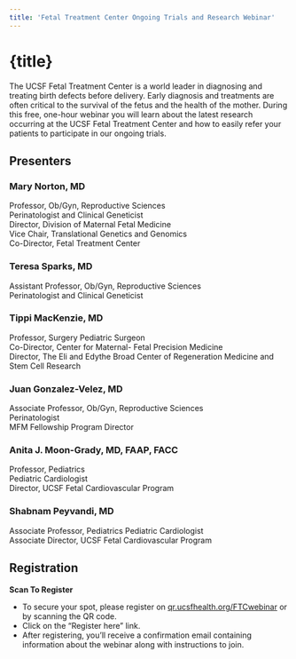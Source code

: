 ```yaml
---
title: 'Fetal Treatment Center Ongoing Trials and Research Webinar'
---
```


# {title}

The UCSF Fetal Treatment Center is a world leader in diagnosing and treating birth defects before delivery. Early diagnosis and treatments are often critical to the survival of the fetus and the health of the mother. During this free, one-hour webinar you will learn about the latest research occurring at the UCSF Fetal Treatment Center and how to easily refer your patients to participate in our ongoing trials.

## Presenters

### Mary Norton, MD

Professor, Ob/Gyn, Reproductive Sciences  
Perinatologist and Clinical Geneticist  
Director, Division of Maternal Fetal Medicine  
Vice Chair, Translational Genetics and Genomics  
Co-Director, Fetal Treatment Center

### Teresa Sparks, MD

Assistant Professor, Ob/Gyn, Reproductive Sciences  
Perinatologist and Clinical Geneticist

### Tippi MacKenzie, MD

Professor, Surgery Pediatric Surgeon  
Co-Director, Center for Maternal- Fetal Precision Medicine  
Director, The Eli and Edythe Broad Center of Regeneration Medicine and Stem Cell Research

### Juan Gonzalez-Velez, MD

Associate Professor, Ob/Gyn, Reproductive Sciences  
Perinatologist  
MFM Fellowship Program Director

### Anita J. Moon-Grady, MD, FAAP, FACC

Professor, Pediatrics  
Pediatric Cardiologist  
Director, UCSF Fetal Cardiovascular Program

### Shabnam Peyvandi, MD

Associate Professor, Pediatrics Pediatric Cardiologist  
Associate Director, UCSF Fetal Cardiovascular Program

## Registration

**Scan To Register**

* To secure your spot, please register on [qr.ucsfhealth.org/FTCwebinar](http://qr.ucsfhealth.org/FTCwebinar) or by scanning the QR code.
* Click on the “Register here” link.
* After registering, you’ll receive a confirmation email containing information about the
webinar along with instructions to join.

<QRcode imgSrc="/images/qr-webinar.png" link="http://qr.ucsfhealth.org/FTCwebinar"/>

<script>
    import QRcode from "../components/QRcode.svelte"
</script>